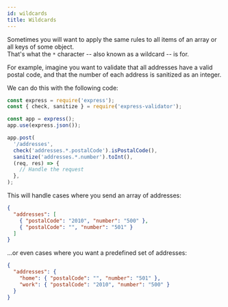 ```yaml
---
id: wildcards
title: Wildcards
---
```


Sometimes you will want to apply the same rules to all items of an array or all keys of some object.  
That's what the `*` character -- also known as a wildcard -- is for.

For example, imagine you want to validate that all addresses have a valid postal code,
and that the number of each address is sanitized as an integer.

We can do this with the following code:

```js
const express = require('express');
const { check, sanitize } = require('express-validator');

const app = express();
app.use(express.json());

app.post(
  '/addresses',
  check('addresses.*.postalCode').isPostalCode(),
  sanitize('addresses.*.number').toInt(),
  (req, res) => {
    // Handle the request
  },
);
```

This will handle cases where you send an array of addresses:

```json
{
  "addresses": [
    { "postalCode": "2010", "number": "500" },
    { "postalCode": "", "number": "501" }
  ]
}
```

...or even cases where you want a predefined set of addresses:

```json
{
  "addresses": {
    "home": { "postalCode": "", "number": "501" },
    "work": { "postalCode": "2010", "number": "500" }
  }
}
```
